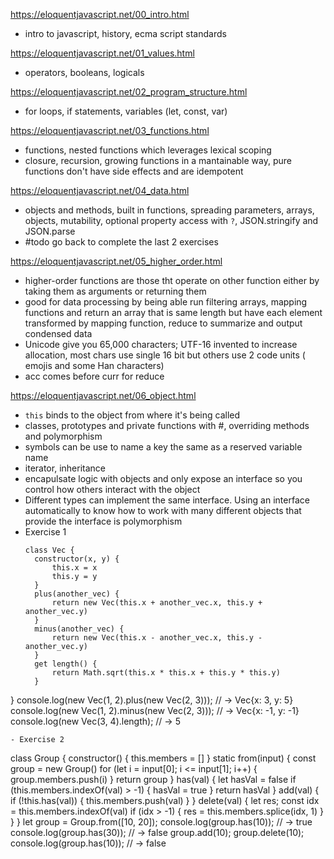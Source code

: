 https://eloquentjavascript.net/00_intro.html
- intro to javascript, history, ecma script standards

https://eloquentjavascript.net/01_values.html
- operators, booleans, logicals

https://eloquentjavascript.net/02_program_structure.html
- for loops, if statements, variables (let, const, var)

https://eloquentjavascript.net/03_functions.html
-  functions, nested functions which leverages lexical scoping
- closure, recursion, growing functions in a mantainable way, pure functions don't have side effects and are idempotent
  
https://eloquentjavascript.net/04_data.html
- objects and methods, built in functions, spreading parameters, arrays, objects, mutability, optional property access with `?`, JSON.stringify and JSON.parse
- #todo go back to complete the last 2 exercises

https://eloquentjavascript.net/05_higher_order.html
- higher-order functions are those tht operate on other function either by taking them as arguments or returning them
- good for data processing by being able run filtering arrays, mapping functions and return an array that is same length but have each element transformed by mapping function, reduce to summarize and output condensed data
- Unicode give you 65,000 characters; UTF-16 invented to increase allocation, most chars use single 16 bit but others use 2 code units ( emojis and some Han characters)
- acc comes before curr for reduce

https://eloquentjavascript.net/06_object.html
- `this` binds to the object from where it's being called
- classes, prototypes and private functions with #, overriding methods and polymorphism
- symbols can be use to name a key the same as a reserved variable name
- iterator, inheritance
- encapulsate logic with objects and only expose an interface so you control how others interact with the object
- Different types can implement the same interface. Using an interface automatically to know how to work with many different objects that provide the interface is polymorphism
- Exercise 1
  ```
  class Vec {
    constructor(x, y) {
        this.x = x
        this.y = y
    }
    plus(another_vec) {
        return new Vec(this.x + another_vec.x, this.y + another_vec.y)
    }
    minus(another_vec) {
        return new Vec(this.x - another_vec.x, this.y - another_vec.y)
    }
    get length() {
        return Math.sqrt(this.x * this.x + this.y * this.y)
    }
}
console.log(new Vec(1, 2).plus(new Vec(2, 3)));
// → Vec{x: 3, y: 5}
console.log(new Vec(1, 2).minus(new Vec(2, 3)));
// → Vec{x: -1, y: -1}
console.log(new Vec(3, 4).length);
// → 5
  ```
- Exercise 2
```
class Group {
    constructor() {
        this.members = []
    }
    static from(input) {
        const group = new Group()
        for (let i = input[0]; i <= input[1]; i++) {
            group.members.push(i)
        }
        return group
    }
    has(val) {
        let hasVal = false
        if (this.members.indexOf(val) > -1) {
            hasVal = true
        }
        return hasVal
    }
    add(val) {
        if (!this.has(val)) {
            this.members.push(val)
        }
    }
    delete(val) {
        let res;
        const idx = this.members.indexOf(val)
        if (idx > -1) {
            res = this.members.splice(idx, 1)
        }
    }
}
let group = Group.from([10, 20]);
console.log(group.has(10));
// → true
console.log(group.has(30));
// → false
group.add(10);
group.delete(10);
console.log(group.has(10));
// → false
```

